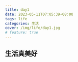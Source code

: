 ```yaml
---
title: day1
date: 2023-05-11T07:05:39+08:00
tags: life
categories: 生活
cover: /img/life/day1.jpg
# feature: true
---
```


## 生活真美好
